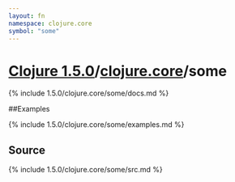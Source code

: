 ```yaml
---
layout: fn
namespace: clojure.core
symbol: "some"
---
```


# [Clojure 1.5.0](../../)/[clojure.core](../)/some

{% include 1.5.0/clojure.core/some/docs.md %}

##Examples

{% include 1.5.0/clojure.core/some/examples.md %}
## Source
{% include 1.5.0/clojure.core/some/src.md %}

